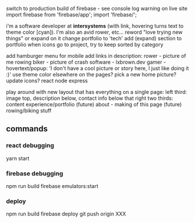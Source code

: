 switch to production build of firebase - see console log warning on live site
    import firebase from 'firebase/app';
    import 'firebase/<PACKAGE>';

i'm a software developer at <b>intersystems</b> (with link, hovering turns text to theme color [cyan]). I'm also an avid rower, etc...
reword "love trying new things" or expand on it
change portfolio to 'tech'
add (expand) section to portfolio
    when icons go to project, try to keep sorted by category

add hamburger menu for mobile
add links in description:
    rower - picture of me rowing
    biker - picture of crash
    software - lxbrown.dev
    gamer - hovertext/popup: 'I don't have a cool picture or story here, I just like doing it :)'
use theme color elsewhere on the pages?
pick a new home picture?
update icons?
    react
    node
    express

play around with new layout that has everything on a single page:
    left third: image top, description below, contact info below that
    right two thirds: content
        experience/portfolio
        (future) about - making of this page
        (future) rowing/biking stuff




## commands
### react debugging
yarn start

### firebase debugging
npm run build
firebase emulators:start

### deploy
npm run build
firebase deploy
git push origin XXX
